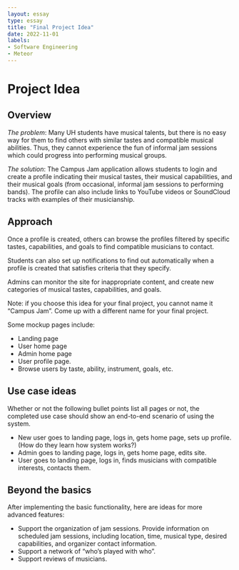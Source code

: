 ```yaml
---
layout: essay
type: essay
title: "Final Project Idea"
date: 2022-11-01
labels:
- Software Engineering
- Meteor
---
```

# Project Idea

## Overview
*The problem*: Many UH students have musical talents, but there is no easy way for them to find others with similar tastes and compatible musical abilities. Thus, they cannot experience the fun of informal jam sessions which could progress into performing musical groups.

*The solution*: The Campus Jam application allows students to login and create a profile indicating their musical tastes, their musical capabilities, and their musical goals (from occasional, informal jam sessions to performing bands). The profile can also include links to YouTube videos or SoundCloud tracks with examples of their musicianship.

## Approach
Once a profile is created, others can browse the profiles filtered by specific tastes, capabilities, and goals to find compatible musicians to contact.

Students can also set up notifications to find out automatically when a profile is created that satisfies criteria that they specify.

Admins can monitor the site for inappropriate content, and create new categories of musical tastes, capabilities, and goals.

Note: if you choose this idea for your final project, you cannot name it “Campus Jam”. Come up with a different name for your final project.

Some mockup pages include:

- Landing page
- User home page
- Admin home page
- User profile page.
- Browse users by taste, ability, instrument, goals, etc.

## Use case ideas
Whether or not the following bullet points list all pages or not, the completed use case should show an end-to-end scenario of using the system.

- New user goes to landing page, logs in, gets home page, sets up profile. (How do they learn how system works?)
- Admin goes to landing page, logs in, gets home page, edits site.
- User goes to landing page, logs in, finds musicians with compatible interests, contacts them.

## Beyond the basics
After implementing the basic functionality, here are ideas for more advanced features:

- Support the organization of jam sessions. Provide information on scheduled jam sessions, including location, time, musical type, desired capabilities, and organizer contact information.
- Support a network of “who’s played with who”.
- Support reviews of musicians.
